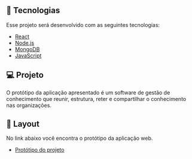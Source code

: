 <p align="center">
  <img src="https://user-images.githubusercontent.com/50973247/205295113-3c4d434d-2efe-4244-9714-7cf7c9ac2921.png" alt="">
</p>

<br>

## 🚀 Tecnologias

Esse projeto será desenvolvido com as seguintes tecnologias:

- [React](https://reactjs.org)
- [Node.js](https://nodejs.org/en/)
- [MongoDB](https://www.mongodb.com/)
- [JavaScript](https://developer.mozilla.org/en-US/docs/Web/JavaScript)

## 💻 Projeto

O protótipo da aplicação apresentado é um software de gestão de conhecimento que reunir, estrutura, reter e compartilhar o conhecimento nas organizações.

## 🔖 Layout

No link abaixo você encontra o protótipo da aplicação web. 

- [Protótipo do projeto](https://www.figma.com/file/SUywg00tvP8U34oNd2h9it/TCC---Software-de-gest%C3%A3o-de-conhecimento?node-id=357%3A3812&t=VQwM8FCYlufK7fzx-1)
